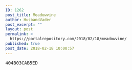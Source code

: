 ```yaml
---
ID: 1262
post_title: Meadowvine
author: HusbandVader
post_excerpt: ""
layout: post
permalink: >
  https://portalrepository.com/2018/02/18/meadowvine/
published: true
post_date: 2018-02-18 10:00:57
---
```

<pre>404B03CAB5ED</pre>